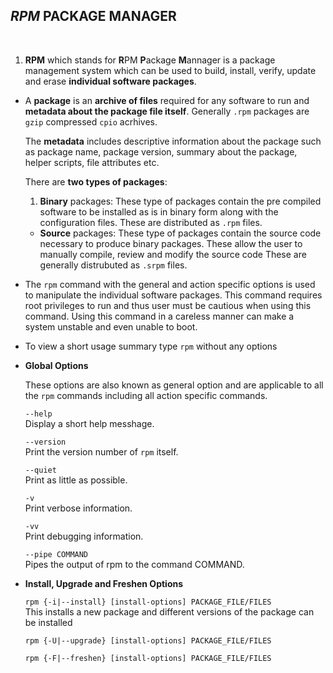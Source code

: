 ## *RPM* PACKAGE MANAGER

<br>

1. **RPM** which stands for **R**PM **P**ackage **M**annager is a package management system which can be used to build, install, verify, update and erase **individual software packages**.

- A **package** is an **archive of files** required for any software to run and **metadata about the package file itself**. Generally `.rpm` packages are `gzip` compressed `cpio` acrhives.

    The **metadata** includes descriptive information about the package such as package name, package version, summary about the package, helper scripts, file attributes etc.

    There are **two types of packages**:

    1. **Binary** packages: These type of packages contain the pre compiled software to be installed as is in binary form along with the configuration files. These are distributed as `.rpm` files.
    
    - **Source** packages: These type of packages contain the source code necessary to produce binary packages. These allow the user to manually compile, review and modify the source code These are generally distrubuted as `.srpm` files.

- The `rpm` command with the general and action specific options is used to manipulate the individual software packages. This command requires root privileges to run and thus user must be cautious when using this command. Using this command in a careless manner can make a system unstable and even unable to boot.

- To view a short usage summary type `rpm` without any options   

- **Global Options**

    These options are also known as general option and are applicable to all the `rpm` commands including all action specific commands.

    `--help` <br> Display a short help messhage.

    `--version` <br> Print the version number of `rpm` itself. 

    `--quiet` <br> Print as little as possible.

    `-v` <br> Print verbose information.

    `-vv` <br> Print debugging information.

    `--pipe COMMAND`<br> Pipes the output of rpm to the command COMMAND.

  
- **Install, Upgrade and Freshen Options**

    `rpm {-i|--install} [install-options] PACKAGE_FILE/FILES` <br>
    This installs a new package and different versions of the package can be installed

    `rpm {-U|--upgrade} [install-options] PACKAGE_FILE/FILES`

    `rpm {-F|--freshen} [install-options] PACKAGE_FILE/FILES`





   